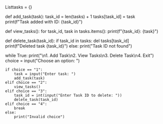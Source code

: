 Listtasks = {}

def add_task(task):
    task_id = len(tasks) + 1
    tasks[task_id] = task
    print(f"Task added with ID: {task_id}")

def view_tasks():
    for task_id, task in tasks.items():
        print(f"{task_id}: {task}")

def delete_task(task_id):
    if task_id in tasks:
        del tasks[task_id]
        print(f"Deleted task {task_id}")
    else:
        print("Task ID not found")

while True:
    print("\n1. Add Task\n2. View Tasks\n3. Delete Task\n4. Exit")
    choice = input("Choose an option: ")

    if choice == "1":
        task = input("Enter task: ")
        add_task(task)
    elif choice == "2":
        view_tasks()
    elif choice == "3":
        task_id = int(input("Enter Task ID to delete: "))
        delete_task(task_id)
    elif choice == "4":
        break
    else:
        print("Invalid choice")
